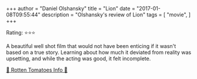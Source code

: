 +++
author = "Daniel Olshansky"
title = "Lion"
date = "2017-01-08T09:55:44"
description = "Olshansky's review of Lion"
tags = [
    "movie",
]
+++

Rating: ⭐⭐⭐

A beautiful well shot film that would not have been enticing if it wasn't based on a true story. Learning about how much it deviated from reality was upsetting, and while the acting was good, it felt incomplete.

[🍅 Rotten Tomatoes Info 🍅](https://www.rottentomatoes.com//m/lion_2016)